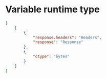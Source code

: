 # Variable runtime type

```json
[
    [
        {
            "response.headers": "Headers",
            "response": "Response"
        },
        {
            "ctype": "bytes"
        }
    ]
]
```
